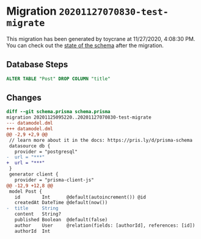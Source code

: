# Migration `20201127070830-test-migrate`

This migration has been generated by toycrane at 11/27/2020, 4:08:30 PM.
You can check out the [state of the schema](./schema.prisma) after the migration.

## Database Steps

```sql
ALTER TABLE "Post" DROP COLUMN "title"
```

## Changes

```diff
diff --git schema.prisma schema.prisma
migration 20201125095220..20201127070830-test-migrate
--- datamodel.dml
+++ datamodel.dml
@@ -2,9 +2,9 @@
 // learn more about it in the docs: https://pris.ly/d/prisma-schema
 datasource db {
   provider = "postgresql"
-  url = "***"
+  url = "***"
 }
 generator client {
   provider = "prisma-client-js"
@@ -12,9 +12,8 @@
 model Post {
   id        Int      @default(autoincrement()) @id
   createdAt DateTime @default(now())
-  title     String
   content   String?
   published Boolean  @default(false)
   author    User     @relation(fields: [authorId], references: [id])
   authorId  Int
```


